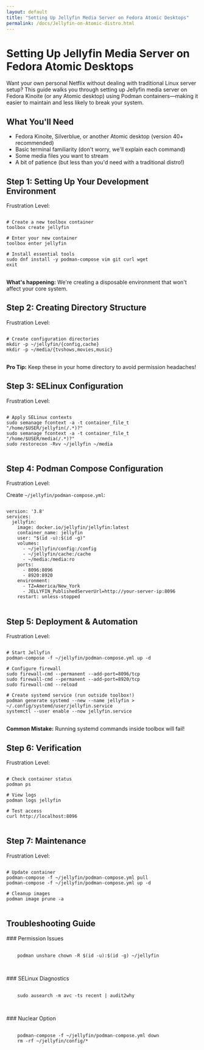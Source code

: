 ```yaml
---
layout: default
title: "Setting Up Jellyfin Media Server on Fedora Atomic Desktops"
permalink: /docs/Jellyfin-on-Atomic-distro.html
---
```


# Setting Up Jellyfin Media Server on Fedora Atomic Desktops

<div class="intro-note">
    <p>
        Want your own personal Netflix without dealing with traditional Linux server setup?
        This guide walks you through setting up Jellyfin media server on Fedora Kinoite (or any Atomic desktop)
        using Podman containers—making it easier to maintain and less likely to break your system.
    </p>
</div>

## What You'll Need

- Fedora Kinoite, Silverblue, or another Atomic desktop (version 40+ recommended)
- Basic terminal familiarity (don't worry, we'll explain each command)
- Some media files you want to stream
- A bit of patience (but less than you'd need with a traditional distro!)

## Step 1: Setting Up Your Development Environment

<div class="frustration-meter">
    <div class="frustration-label">Frustration Level:</div>
    <div class="frustration-level">
        <div class="frustration-fill frustration-low"></div>
    </div>
</div>

<pre>
<code>
# Create a new toolbox container
toolbox create jellyfin

# Enter your new container
toolbox enter jellyfin

# Install essential tools
sudo dnf install -y podman-compose vim git curl wget
exit
</code>
</pre>

<div class="tip-box">
    <strong>What's happening:</strong> We're creating a disposable environment that won't affect your core system.
</div>

## Step 2: Creating Directory Structure

<div class="frustration-meter">
    <div class="frustration-label">Frustration Level:</div>
    <div class="frustration-level">
        <div class="frustration-fill frustration-low"></div>
    </div>
</div>

<pre>
<code>
# Create configuration directories
mkdir -p ~/jellyfin/{config,cache}
mkdir -p ~/media/{tvshows,movies,music}
</code>
</pre>

<div class="reality-check">
    <strong>Pro Tip:</strong> Keep these in your home directory to avoid permission headaches!
</div>

## Step 3: SELinux Configuration

<div class="frustration-meter">
    <div class="frustration-label">Frustration Level:</div>
    <div class="frustration-level">
        <div class="frustration-fill frustration-medium"></div>
    </div>
</div>

<pre>
<code>
# Apply SELinux contexts
sudo semanage fcontext -a -t container_file_t "/home/$USER/jellyfin(/.*)?"
sudo semanage fcontext -a -t container_file_t "/home/$USER/media(/.*)?"
sudo restorecon -Rvv ~/jellyfin ~/media
</code>
</pre>

## Step 4: Podman Compose Configuration

<div class="frustration-meter">
    <div class="frustration-label">Frustration Level:</div>
    <div class="frustration-level">
        <div class="frustration-fill frustration-medium"></div>
    </div>
</div>

<p>Create <code>~/jellyfin/podman-compose.yml</code>:</p>

<pre>
<code>
version: '3.8'
services:
  jellyfin:
    image: docker.io/jellyfin/jellyfin:latest
    container_name: jellyfin
    user: "$(id -u):$(id -g)"
    volumes:
      - ~/jellyfin/config:/config
      - ~/jellyfin/cache:/cache
      - ~/media:/media:ro
    ports:
      - 8096:8096
      - 8920:8920
    environment:
      - TZ=America/New_York
      - JELLYFIN_PublishedServerUrl=http://your-server-ip:8096
    restart: unless-stopped
</code>
</pre>

## Step 5: Deployment & Automation

<div class="frustration-meter">
    <div class="frustration-label">Frustration Level:</div>
    <div class="frustration-level">
        <div class="frustration-fill frustration-medium"></div>
    </div>
</div>

<pre>
<code>
# Start Jellyfin
podman-compose -f ~/jellyfin/podman-compose.yml up -d

# Configure firewall
sudo firewall-cmd --permanent --add-port=8096/tcp
sudo firewall-cmd --permanent --add-port=8920/tcp
sudo firewall-cmd --reload

# Create systemd service (run outside toolbox!)
podman generate systemd --new --name jellyfin > ~/.config/systemd/user/jellyfin.service
systemctl --user enable --now jellyfin.service
</code>
</pre>

<div class="reality-check">
    <strong>Common Mistake:</strong> Running systemd commands inside toolbox will fail!
</div>

## Step 6: Verification

<div class="frustration-meter">
    <div class="frustration-label">Frustration Level:</div>
    <div class="frustration-level">
        <div class="frustration-fill frustration-low"></div>
    </div>
</div>

<pre>
<code>
# Check container status
podman ps

# View logs
podman logs jellyfin

# Test access
curl http://localhost:8096
</code>
</pre>

## Step 7: Maintenance

<div class="frustration-meter">
    <div class="frustration-label">Frustration Level:</div>
    <div class="frustration-level">
        <div class="frustration-fill frustration-low"></div>
    </div>
</div>

<pre>
<code>
# Update container
podman-compose -f ~/jellyfin/podman-compose.yml pull
podman-compose -f ~/jellyfin/podman-compose.yml up -d

# Cleanup images
podman image prune -a
</code>
</pre>

## Troubleshooting Guide

<div class="tip-box">
    ### Permission Issues
    <pre>
    <code>
    podman unshare chown -R $(id -u):$(id -g) ~/jellyfin
    </code>
    </pre>
</div>

<div class="tip-box">
    ### SELinux Diagnostics
    <pre>
    <code>
    sudo ausearch -m avc -ts recent | audit2why
    </code>
    </pre>
</div>

<div class="reality-check">
    ### Nuclear Option
    <pre>
    <code>
    podman-compose -f ~/jellyfin/podman-compose.yml down
    rm -rf ~/jellyfin/config/*
    </code>
    </pre>
</div>

